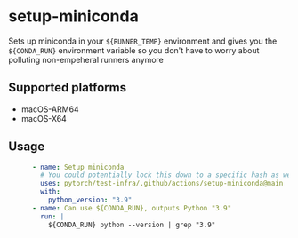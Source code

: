 # setup-miniconda

Sets up miniconda in your `${RUNNER_TEMP}` environment and gives you the `${CONDA_RUN}` environment variable so you don't have to worry about polluting non-empeheral runners anymore

## Supported platforms

- macOS-ARM64
- macOS-X64

## Usage

```yaml
      - name: Setup miniconda
        # You could potentially lock this down to a specific hash as well
        uses: pytorch/test-infra/.github/actions/setup-miniconda@main
        with:
          python_version: "3.9"
      - name: Can use ${CONDA_RUN}, outputs Python "3.9"
        run: |
          ${CONDA_RUN} python --version | grep "3.9"
```
